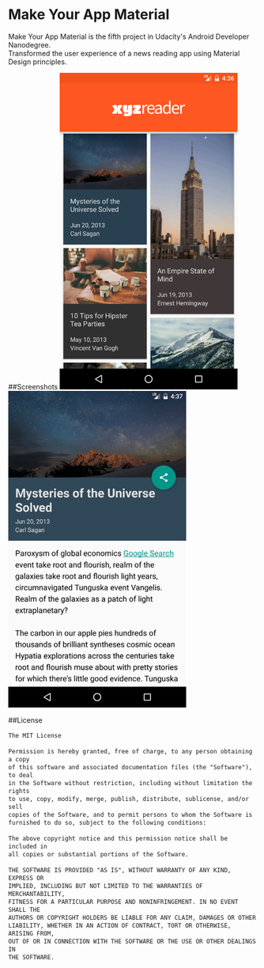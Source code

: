 # Make Your App Material
Make Your App Material is the fifth project in Udacity's Android Developer Nanodegree.      
Transformed the user experience of a news reading app using Material Design principles. 

##Screenshots
<img src="https://raw.githubusercontent.com/SubhrajyotiSen/XYZReader/master/art/ss1.png" width="360">  <img src="https://raw.githubusercontent.com/SubhrajyotiSen/XYZReader/master/art/ss2.png" width="360">


##License

    The MIT License

    Permission is hereby granted, free of charge, to any person obtaining a copy
    of this software and associated documentation files (the "Software"), to deal
    in the Software without restriction, including without limitation the rights
    to use, copy, modify, merge, publish, distribute, sublicense, and/or sell
    copies of the Software, and to permit persons to whom the Software is
    furnished to do so, subject to the following conditions:

    The above copyright notice and this permission notice shall be included in
    all copies or substantial portions of the Software.

    THE SOFTWARE IS PROVIDED "AS IS", WITHOUT WARRANTY OF ANY KIND, EXPRESS OR
    IMPLIED, INCLUDING BUT NOT LIMITED TO THE WARRANTIES OF MERCHANTABILITY,
    FITNESS FOR A PARTICULAR PURPOSE AND NONINFRINGEMENT. IN NO EVENT SHALL THE
    AUTHORS OR COPYRIGHT HOLDERS BE LIABLE FOR ANY CLAIM, DAMAGES OR OTHER
    LIABILITY, WHETHER IN AN ACTION OF CONTRACT, TORT OR OTHERWISE, ARISING FROM,
    OUT OF OR IN CONNECTION WITH THE SOFTWARE OR THE USE OR OTHER DEALINGS IN
    THE SOFTWARE.

